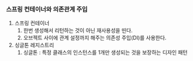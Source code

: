 ### 스프링 컨테이너와 의존관계 주입
1. 스프링 컨테이너
   1. 한번 생성해서 리턴하는 것이 아닌 재사용성을 띤다.
   2. 오브젝트 사이에 관계 설정까지 해주는 의존성 주입(DI)를 사용한다.
2. 싱글톤 레지스트리
   1. 싱글톤 : 특정 클래스의 인스턴스를 1개만 생성되는 것을 보장하는 디자인 패턴